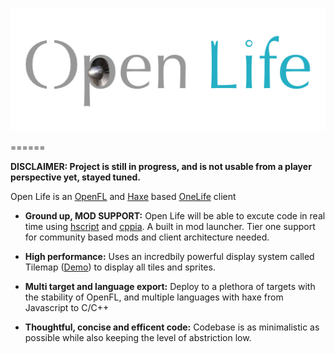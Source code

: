 <p align="center"><img src="logo.jpg"/></p>
======

**DISCLAIMER: Project is still in progress, and is not usable from a player perspective yet, stayed tuned.**


Open Life is an [OpenFL](https://openfl.org) and [Haxe](https://haxe.org) based [OneLife](http://onehouronelife.com/) client

* **Ground up, MOD SUPPORT:** Open Life will be able to excute code in real time using [hscript](https://github.com/HaxeFoundation/hscript) and [cppia](https://haxe.org/manual/target-cppia-getting-started.html). A built in mod launcher. Tier one support for community based mods and client architecture needed.

* **High performance:** Uses an incredbily powerful display system called Tilemap ([Demo](https://www.openfl.org/samples/bunny/)) to display all tiles and sprites.

* **Multi target and language export:** Deploy to a plethora of targets with the stability of OpenFL, and multiple languages with haxe from Javascript to C/C++

* **Thoughtful, concise and efficent code:** Codebase is as minimalistic as possible while also keeping the level of abstriction low.